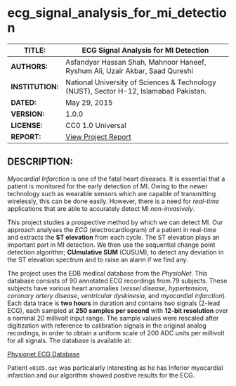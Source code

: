 # ecg_signal_analysis_for_mi_detection

| **TITLE:**  | ECG Signal Analysis for MI Detection |
| ------------- | ----------- |
| **AUTHORS:**  | Asfandyar Hassan Shah, Mahnoor Haneef, Ryshum Ali, Uzair Akbar, Saad Qureshi |
| **INSTITUTION:**  | National University of Sciences & Technology (NUST), Sector H-12, Islamabad Pakistan.  |
| **DATED:**  | May 29, 2015  |
| **VERSION:**  | 1.0.0  |
| **LICENSE:**  | CC0 1.0 Universal  |
| **REPORT:**  | [View Project Report](http://www.slideshare.net/uzairakbar25/project-report-48938679)  |

## DESCRIPTION:

*Myocardial Infarction* is one of the fatal heart diseases. It is essential that a patient is monitored for the early detection of MI. Owing to the newer technology such as wearable sensors which are capable of transmitting wirelessly, this can be done easily. However, there is a need for *real-time* applications that are able to accurately detect MI *non-invasively*.

This project studies a prospective method by which we can detect MI. Our approach analyses the *ECG* (electrocardiogram) of a patient in real-time and extracts the **ST elevation** from each cycle. The ST elevation plays an important part in MI detection. We then use the sequential change point detection algorithm; **CUmulative SUM** (CUSUM), to detect any deviation in the ST elevation spectrum and to raise an alarm if we find any.

The project uses the EDB medical database from the *PhysioNet*. This database consists of 90 annotated ECG recordings from 79 subjects. These subjects have various heart anomalies (*vessel disease*, *hypertension*, *coronary artery disease*, *ventricular dyskinesia*, and *myocardial infarction*). Each data trace is **two hours** in duration and contains two signals (2-lead ECG), each sampled at **250 samples per second** with **12-bit resolution** over a nominal 20 millivolt input range. The sample values were rescaled after digitization with reference to calibration signals in the original analog recordings, in order to obtain a uniform scale of 200 ADC units per millivolt for all signals. The database is available at:

[Physionet ECG Database](http://www.physionet.org/physiobank/database/edb/)

Patient `e0105.dat` was particalarly interesting as he has Inferior myocardial infarction and our algorithm showed positive results for the ECG.
